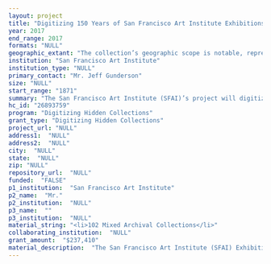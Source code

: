 ```yaml
--- 
layout: project 
title: "Digitizing 150 Years of San Francisco Art Institute Exhibitions History"
year: 2017
end_range: 2017
formats: "NULL"
geographic_extant: "The collection’s geographic scope is notable, representing the emergence of modern and contemporary art in the West, which has been global in reach and impact. Artists who settled in California came from all over the country and the world; SFAI afforded many artists their first exposure in the U.S."
institution: "San Francisco Art Institute"
institution_type: "NULL"
primary_contact: "Mr. Jeff Gunderson"
size: "NULL"
start_range: "1871"
summary: "The San Francisco Art Institute (SFAI)’s project will digitize and make widely available online its extensive Exhibitions and Public Programs Archival Collections—which include a vast store of unique primary source materials—and audio and video recordings of decades of public programs. The collections represent a critical primary source for the emergence of modern and contemporary art history and provide a rich resource for scholars in a range of disciplines, from art and art history to politics, literature, architecture, history, geography, and many others. Digitization is an essential component of our larger goal of making these important collections easily found and accessible for a broad range of researchers—both scholarly and casual—throughout the world. We will make them available on the SFAI website and through the online archives platform CollectiveAccess. We request funding for the 24-month second phase of the project, launched in 2016 with initial funding from the IMLS."
hc_id: "26893759"
program: "Digitizing Hidden Collections"
grant_type: "Digitizing Hidden Collections"
project_url: "NULL"
address1:  "NULL"
address2:  "NULL"
city:  "NULL"
state:  "NULL"
zip: "NULL"
repository_url:  "NULL"
funded:  "FALSE"
p1_institution:  "San Francisco Art Institute"
p2_name:  "Mr."
p2_institution:  "NULL"
p3_name:  ""
p3_institution:  "NULL"
material_string: "<li>102 Mixed Archival Collections</li>"
collaborating_institution:  "NULL"
grant_amount:  "$237,410"
material_description:  "The San Francisco Art Institute (SFAI) Exhibitions and Public Programs Archival Collectionses, held in the Anne Bremer Memorial LiIbrary, contain a wealth of primary source material that illuminates the trajectory of art, culture, and American arts education in the 19th through the 21st centuries through SFAI’s nearly 150-year exhibitions history. The source materials nominated for digitization will be drawn from this rich repository and will comprise a carefully curated selection of those materials determined to be both most distinctive, most representative, and of greatest significance to researchers. The archives include manuscripts, account books, minutes, photographs, broadsides, clipping files, and ephemera, as well as audio and video recordings of public programs, classroom lectures, and events. Broad categories include: art exhibition catalogs; installation images; brochures, fliers and posters; related correspondence; and other documentation, 1871-present; artists’ files of manuscripts, clippings, and ephemera pertaining to California artists and people associated with the institution since 1871; photographs documenting the school’s history from the 1890s through the present; audio recordings capturing the voices of SFAI guests including John Cage, Robert Rauschenberg, and Angela Davis, among hundreds of others; and video recordings of lectures and public programs, 1980-present. Among the many highlights are: aaterials pertaining to Diego Rivera’s \"Making of a Fresco, Showing the Building of a City\" mural in 1931; materials documenting the founding of SFAI’s Photography Department by Ansel Adams in 1945; and documentation of the 1949 Western Roundtable on Modern Art organized by Douglas MacAgy, with Frank Lloyd Wright and Marcel Duchamp, among"
---
```

